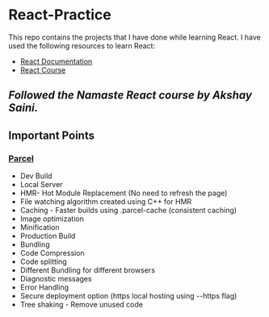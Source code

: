 # React-Practice
This repo contains the projects that I have done while learning React. I have used the following resources to learn React:
- [React Documentation](https://reactjs.org/docs/getting-started.html)
- [React Course](https://www.udemy.com/course/react-redux/)

## *Followed the Namaste React course by Akshay Saini.* 

## **Important Points**
### [Parcel](https://parceljs.org/) 
- Dev Build
- Local Server
- HMR- Hot Module Replacement (No need to refresh the page)
- File watching algorithm created using C++ for HMR
- Caching - Faster builds using .parcel-cache (consistent caching)
- Image optimization
- Minification 
- Production Build
- Bundling
- Code Compression
- Code splitting
- Different Bundling for different browsers
- Diagnostic messages
- Error Handling
- Secure deployment option (https local hosting using --https flag)
- Tree shaking - Remove unused code


